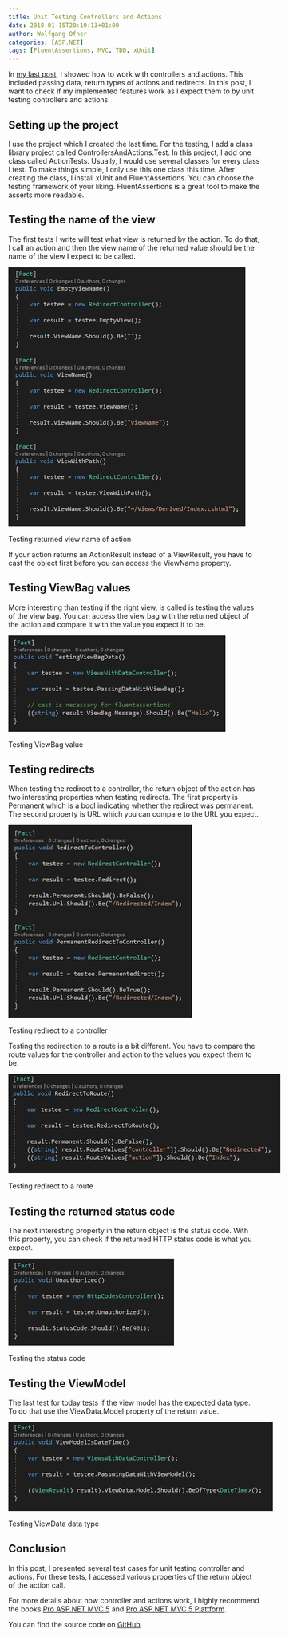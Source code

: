 ```yaml
---
title: Unit Testing Controllers and Actions
date: 2018-01-15T20:10:13+01:00
author: Wolfgang Ofner
categories: [ASP.NET]
tags: [FluentAssertions, MVC, TDD, xUnit]
---
```

In <a href="/controllers-and-actions/" target="_blank" rel="noopener">my last post</a>, I showed how to work with controllers and actions. This included passing data, return types of actions and redirects. In this post, I want to check if my implemented features work as I expect them to by unit testing controllers and actions.

## Setting up the project

I use the project which I created the last time. For the testing, I add a class library project called ControllersAndActions.Test. In this project, I add one class called ActionTests. Usually, I would use several classes for every class I test. To make things simple, I only use this one class this time. After creating the class, I install xUnit and FluentAssertions. You can choose the testing framework of your liking. FluentAssertions is a great tool to make the asserts more readable.

## Testing the name of the view

The first tests I write will test what view is returned by the action. To do that, I call an action and then the view name of the returned value should be the name of the view I expect to be called.

<div id="attachment_636" style="width: 485px" class="wp-caption aligncenter">
  <a href="/assets/img/posts/2018/01/Testing-returned-view-name-of-action.jpg"><img aria-describedby="caption-attachment-636" loading="lazy" class="size-full wp-image-636" src="/assets/img/posts/2018/01/Testing-returned-view-name-of-action.jpg" alt="Testing returned view name of action" width="475" height="519" /></a>
  
  <p id="caption-attachment-636" class="wp-caption-text">
    Testing returned view name of action
  </p>
</div>

If your action returns an ActionResult instead of a ViewResult, you have to cast the object first before you can access the ViewName property.

## Testing ViewBag values

More interesting than testing if the right view, is called is testing the values of the view bag. You can access the view bag with the returned object of the action and compare it with the value you expect it to be.

<div id="attachment_637" style="width: 445px" class="wp-caption aligncenter">
  <a href="/assets/img/posts/2018/01/Testing-ViewBag-value.jpg"><img aria-describedby="caption-attachment-637" loading="lazy" class="size-full wp-image-637" src="/assets/img/posts/2018/01/Testing-ViewBag-value.jpg" alt="Testing ViewBag value" width="435" height="193" /></a>
  
  <p id="caption-attachment-637" class="wp-caption-text">
    Testing ViewBag value
  </p>
</div>

## Testing redirects

When testing the redirect to a controller, the return object of the action has two interesting properties when testing redirects. The first property is Permanent which is a bool indicating whether the redirect was permanent. The second property is URL which you can compare to the URL you expect.

<div id="attachment_638" style="width: 378px" class="wp-caption aligncenter">
  <a href="/assets/img/posts/2018/01/Testing-redirect-to-a-controller.jpg"><img aria-describedby="caption-attachment-638" loading="lazy" class="size-full wp-image-638" src="/assets/img/posts/2018/01/Testing-redirect-to-a-controller.jpg" alt="Testing redirect to a controller" width="368" height="386" /></a>
  
  <p id="caption-attachment-638" class="wp-caption-text">
    Testing redirect to a controller
  </p>
</div>

Testing the redirection to a route is a bit different. You have to compare the route values for the controller and action to the values you expect them to be.

<div id="attachment_639" style="width: 555px" class="wp-caption aligncenter">
  <a href="/assets/img/posts/2018/01/Testing-redirect-to-a-route.jpg"><img aria-describedby="caption-attachment-639" loading="lazy" class="size-full wp-image-639" src="/assets/img/posts/2018/01/Testing-redirect-to-a-route.jpg" alt="Testing redirect to a route" width="545" height="199" /></a>
  
  <p id="caption-attachment-639" class="wp-caption-text">
    Testing redirect to a route
  </p>
</div>

## Testing the returned status code

The next interesting property in the return object is the status code. With this property, you can check if the returned HTTP status code is what you expect.

<div id="attachment_640" style="width: 342px" class="wp-caption aligncenter">
  <a href="/assets/img/posts/2018/01/Testing-the-status-code.jpg"><img aria-describedby="caption-attachment-640" loading="lazy" class="size-full wp-image-640" src="/assets/img/posts/2018/01/Testing-the-status-code.jpg" alt="Testing the status code" width="332" height="174" /></a>
  
  <p id="caption-attachment-640" class="wp-caption-text">
    Testing the status code
  </p>
</div>

## Testing the ViewModel

The last test for today tests if the view model has the expected data type. To do that use the ViewData.Model property of the return value.

<div id="attachment_641" style="width: 540px" class="wp-caption aligncenter">
  <a href="/assets/img/posts/2018/01/Testing-ViewData-data-type.jpg"><img aria-describedby="caption-attachment-641" loading="lazy" class="size-full wp-image-641" src="/assets/img/posts/2018/01/Testing-ViewData-data-type.jpg" alt="Testing ViewData data type" width="530" height="178" /></a>
  
  <p id="caption-attachment-641" class="wp-caption-text">
    Testing ViewData data type
  </p>
</div>

## Conclusion

In this post, I presented several test cases for unit testing controller and actions. For these tests, I accessed various properties of the return object of the action call.

For more details about how controller and actions work, I highly recommend the books <a href="http://amzn.to/2mgRbTy" target="_blank" rel="noopener">Pro ASP.NET MVC 5</a> and <a href="http://amzn.to/2mfQ0nA" target="_blank" rel="noopener">Pro ASP.NET MVC 5 Plattform</a>.

You can find the source code on <a href="https://github.com/WolfgangOfner/MVC-ActionAndController" target="_blank" rel="noopener">GitHub</a>.
